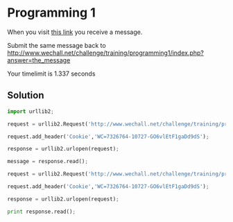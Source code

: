 # Programming 1

When you visit [this link](http://www.wechall.net/challenge/training/programming1/index.php?action=request) you receive a message.

Submit the same message back to http://www.wechall.net/challenge/training/programming1/index.php?answer=the_message

Your timelimit is 1.337 seconds

## Solution

```python
import urllib2;

request = urllib2.Request('http://www.wechall.net/challenge/training/programming1/index.php?action=request');

request.add_header('Cookie','WC=7326764-10727-GO6vlEtF1gaDd9dS');

response = urllib2.urlopen(request);

message = response.read();

request = urllib2.Request('http://www.wechall.net/challenge/training/programming1/index.php?answer=%s' % message);

request.add_header('Cookie','WC=7326764-10727-GO6vlEtF1gaDd9dS');

response = urllib2.urlopen(request);

print response.read();

```

